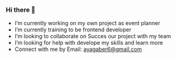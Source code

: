 ### Hi there 👋

- I’m currently working on my own project as event planner
- I’m currently training to be frontend developer
- I’m looking to collaborate on Succes our project with my team
- I’m looking for help with develope my skills and learn more
- Connect with me by Email: ayagaber6@gmail.com

